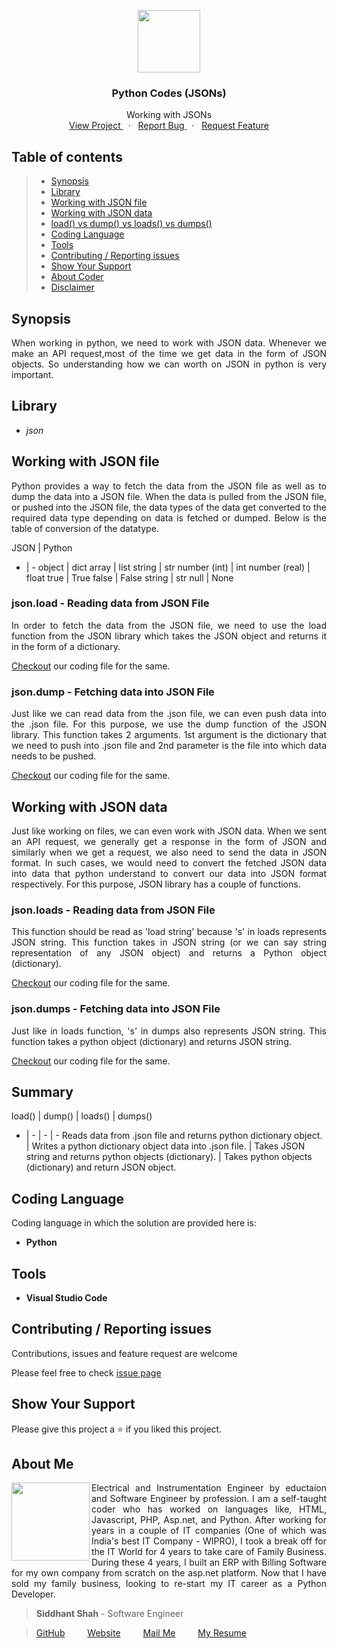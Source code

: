 
<p align="center">
    <img src="https://user-images.githubusercontent.com/59141234/71911924-9dc6d680-319a-11ea-9b06-554ea5cb4eb1.png" height="100px" />
</p>
<h3 align="center">
    Python Codes (JSONs)
</h3>
<p align="center" >
    Working with JSONs
    <br />
        <a href="https://github.com/siddhantshah1986/Python-Useful-Codes/tree/master/Working%20with%20Jsons">
            View Project
        </a>
        &nbsp;&nbsp;·&nbsp;&nbsp;
        <a href="https://github.com/siddhantshah1986/Python-Useful-Codes/issues">
            Report Bug
        </a>
        &nbsp;&nbsp;·&nbsp;&nbsp;
        <a href="https://github.com/siddhantshah1986/Python-Useful-Codes/issues">
            Request Feature
        </a>
</p>

<!-- Table of Content -->
## Table of contents

> * [Synopsis](#synopsis)
> * [Library](#Library)
> * [Working with JSON file](#Working-with-JSON-file)
> * [Working with JSON data](#Working-with-JSON-data) 
> * [load() vs dump() vs loads() vs dumps()](#Summary)
> * [Coding Language](#Coding-Language)
> * [Tools](#Tools)
> * [Contributing / Reporting issues](#contributing--reporting-issues) 
> * [Show Your Support](#Show-Your-Support)
> * [About Coder](#about-me)
> * [Disclaimer](#Disclaimer)


<!-- Synopsis -->
## Synopsis
<p align="justify">
    When working in python, we need to work with JSON data. Whenever we make an API request,most of the time we get data in the form of JSON objects. So understanding how we can worth on JSON in python is very important.
<p>

<!-- Library -->
## Library
* *json*

<!-- Working on JSON File -->
## Working with JSON file
<p align="justify">
Python provides a way to fetch the data from the JSON file as well as to dump the data into a JSON file. When the data is pulled from the JSON file, or pushed into the JSON file, the data types of the data get converted to the required data type depending on data is fetched or dumped. Below is the table of conversion of the datatype.
</p>

JSON | Python
- | -
object | dict
array | list
string | str
number (int) | int
number (real) | float
true | True
false | False
string | str
null | None

<!-- load() -->
### json.load - Reading data from JSON File
<p align="justify">
In order to fetch the data from the JSON file, we need to use the load function from the JSON library which takes the JSON object and returns it in the form of a dictionary.
</p>

[Checkout](https://github.com/siddhantshah1986/Python-Useful-Codes/tree/master/Working%20with%20Jsons/load_json.py "load_json.py") our coding file for the same.

<!-- dump() -->
### json.dump - Fetching data into JSON File
<p align="justify">
Just like we can read data from the .json file, we can even push data into the .json file. For this purpose, we use the dump function of the JSON library. This function takes 2 arguments. 1st argument is the dictionary that we need to push into .json file and 2nd parameter is the file into which data needs to be pushed.
</p>

[Checkout](https://github.com/siddhantshah1986/Python-Useful-Codes/tree/master/Working%20with%20Jsons/dump_json.py "dump_json.py") our coding file for the same.

<!-- Working with JSON data -->
## Working with JSON data
<p align="justify">
Just like working on files, we can even work with JSON data. When we sent an API request, we generally get a response in the form of JSON and similarly when we get a request, we also need to send the data in JSON format. In such cases, we would need to convert the fetched JSON data into data that python understand to convert our data into JSON format respectively. For this purpose, JSON library has a couple of functions.
</p>

<!-- loads() -->
### json.loads - Reading data from JSON File
<p align="justify">
This function should be read as 'load string' because 's' in loads represents JSON string. This function takes in JSON string (or we can say string representation of any JSON object) and returns a Python object (dictionary).
</p>

[Checkout](https://github.com/siddhantshah1986/Python-Useful-Codes/tree/master/Working%20with%20Jsons/loads_json.py "loads_json.py") our coding file for the same.

<!-- dumps() -->
### json.dumps - Fetching data into JSON File
<p align="justify">
Just like in loads function, 's' in dumps also represents JSON string. This function takes a python object (dictionary) and returns JSON string.
</p>

[Checkout](https://github.com/siddhantshah1986/Python-Useful-Codes/tree/master/Working%20with%20Jsons/dumps_json.py "dumps_json.py") our coding file for the same.

<!-- Summary -->
## Summary
load() | dump() | loads() | dumps()
- | - | - | -
Reads data from .json file and returns python dictionary object. | Writes a python dictionary object data into .json file. | Takes JSON string and returns python objects (dictionary). | Takes python objects (dictionary) and return JSON object.

<!-- Details of Coding Language -->
## Coding Language
Coding language in which the solution are provided here is:
- **Python**

<!-- Details of Tools used for coding -->
## Tools
- **Visual Studio Code**

<!-- Asking for Contributions and Issues -->
## Contributing / Reporting issues
Contributions, issues and feature request are welcome

Please feel free to check [issue page](https://github.com/siddhantshah1986/Python-Useful-Codes/issues)

<!-- Asking for Supports -->
## Show Your Support
Please give this project a :star: if you liked this project.

<!-- Displaying message about me -->
## About Me

<img align="left" src="https://user-images.githubusercontent.com/59141234/71932585-18f1b200-31c6-11ea-9e2a-50bce063de57.png" width="125px">

<p align="justify">
    Electrical and Instrumentation Engineer by eductaion and Software Engineer by profession. I am a self-taught coder who has worked on languages like, HTML, Javascript, PHP, Asp.net, and Python. After working for years in a couple of IT companies (One of which was India's best IT Company - WIPRO), I took a break off for the IT World for 4 years to take care of Family Business. During these 4 years, I built an ERP with Billing Software for my own company from scratch on the asp.net platform. Now that I have sold my family business, looking to re-start my IT career as a Python Developer.
</p>

> **Siddhant Shah** - Software Engineer

>[GitHub](https://gist.github.com/siddhantshah1986 "Siddhant Git Hub")
&emsp;&emsp;
[Website](https://gist.github.com/siddhantshah1986 "Siddhant Website")
&emsp;&emsp;
[Mail Me](mailto:siddhant.shah.1986@gmail.com "siddhant.shah.1986@gmail.com")
&emsp;&emsp;
[My Resume](mailto:siddhant.shah.1986@gmail.com "siddhant.shah.1986@gmail.com")